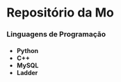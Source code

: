 <h1>Repositório da Mo</h1>

<h3>Linguagens de Programação</h3>
<h4>
  <ul>
    <li>Python</li>
    <li>C++</li>
    <li>MySQL</li>
    <li>Ladder</li>
  </ul>
</h4>
